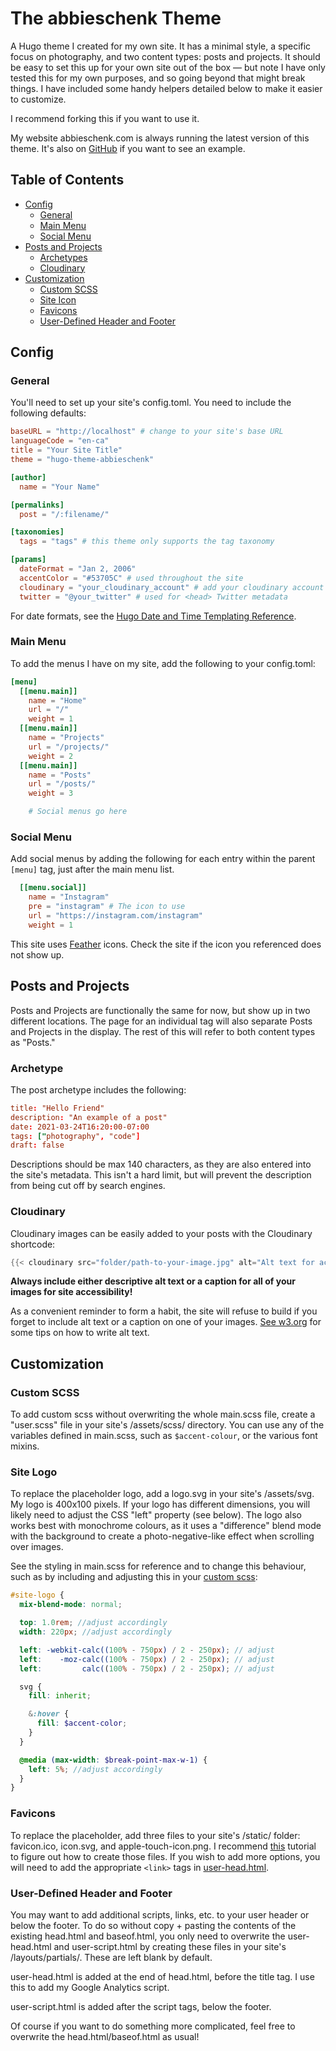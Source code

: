 # The abbieschenk Theme
A Hugo theme I created for my own site. It has a minimal style, a specific focus on photography, and two content types: posts and projects. It should be easy to set this up for your own site out of the box — but note I have only tested this for my own purposes, and so going beyond that might break things. I have included some handy helpers detailed below to make it easier to customize.

I recommend forking this if you want to use it.

My website abbieschenk.com is always running the latest version of this theme. It's also on [GitHub]() if you want to see an example.

## Table of Contents
- [Config](#config)
  - [General](#general)
  - [Main Menu](#main-menu) 
  - [Social Menu](#social-menu)
- [Posts and Projects](#posts-and-projects)
  - [Archetypes](#archetype)
  - [Cloudinary](#cloudinary)
- [Customization](#customization)
  - [Custom SCSS](#custom-scss)
  - [Site Icon](#site-icon)
  - [Favicons](#favicons)
  - [User-Defined Header and Footer](#user-defined-header-and-footer)

## Config

### General
You'll need to set up your site's config.toml. You need to include the following defaults:

```toml
baseURL = "http://localhost" # change to your site's base URL
languageCode = "en-ca"
title = "Your Site Title"
theme = "hugo-theme-abbieschenk"

[author]
  name = "Your Name"

[permalinks]
  post = "/:filename/"

[taxonomies]
  tags = "tags" # this theme only supports the tag taxonomy

[params]
  dateFormat = "Jan 2, 2006" 
  accentColor = "#53705C" # used throughout the site
  cloudinary = "your_cloudinary_account" # add your cloudinary account name
  twitter = "@your_twitter" # used for <head> Twitter metadata
```

For date formats, see the [Hugo Date and Time Templating Reference](https://gohugo.io/functions/format/#hugo-date-and-time-templating-reference).

### Main Menu

To add the menus I have on my site, add the following to your config.toml:

```toml
[menu]
  [[menu.main]]
    name = "Home"
    url = "/"
    weight = 1
  [[menu.main]]
    name = "Projects"
    url = "/projects/"
    weight = 2
  [[menu.main]]
    name = "Posts"
    url = "/posts/"
    weight = 3

    # Social menus go here
```

### Social Menu
Add social menus by adding the following for each entry within the parent `[menu]` tag, just after the main menu list.

```toml
  [[menu.social]]
    name = "Instagram"
    pre = "instagram" # The icon to use
    url = "https://instagram.com/instagram"
    weight = 1

```

This site uses [Feather](https://feathericons.com) icons. Check the site if the icon you referenced does not show up.

## Posts and Projects

Posts and Projects are functionally the same for now, but show up in two different locations. The page for an individual tag will also separate Posts and Projects in the display. The rest of this will refer to both content types as "Posts."

### Archetype
The post archetype includes the following:

```toml
title: "Hello Friend"
description: "An example of a post"
date: 2021-03-24T16:20:00-07:00
tags: ["photography", "code"]
draft: false
```

Descriptions should be max 140 characters, as they are also entered into the site's metadata. This isn't a hard limit, but will prevent the description from being cut off by search engines.

### Cloudinary
Cloudinary images can be easily added to your posts with the Cloudinary shortcode:

```go
{{< cloudinary src="folder/path-to-your-image.jpg" alt="Alt text for accessibility" caption="An optional caption for the image" >}}
```

**Always include either descriptive alt text or a caption for all of your images for site accessibility!**

As a convenient reminder to form a habit, the site will refuse to build if you forget to include alt text or a caption on one of your images. [See w3.org](https://www.w3.org/WAI/tutorials/images/tips/) for some tips on how to write alt text.

## Customization

### Custom SCSS

To add custom scss without overwriting the whole main.scss file, create a "user.scss" file in your site's /assets/scss/ directory. You can use any of the variables defined in main.scss, such as `$accent-colour`, or the various font mixins.

### Site Logo
To replace the placeholder logo, add a logo.svg in your site's /assets/svg. My logo is 400x100 pixels. If your logo has different dimensions, you will likely need to adjust the CSS "left" property (see below). The logo also works best with monochrome colours, as it uses a "difference" blend mode with the background to create a photo-negative-like effect when scrolling over images.

See the styling in main.scss for reference and to change this behaviour, such as by including and adjusting this in your [custom scss](#custom-scss):

```scss
#site-logo {
  mix-blend-mode: normal;

  top: 1.0rem; //adjust accordingly
  width: 220px; //adjust accordingly

  left: -webkit-calc((100% - 750px) / 2 - 250px); // adjust
  left:    -moz-calc((100% - 750px) / 2 - 250px); // adjust
  left:         calc((100% - 750px) / 2 - 250px); // adjust

  svg {
    fill: inherit;

    &:hover {
      fill: $accent-color;
    }
  }

  @media (max-width: $break-point-max-w-1) {
    left: 5%; //adjust accordingly
  }
}
```

### Favicons
To replace the placeholder, add three files to your site's /static/ folder: favicon.ico, icon.svg, and apple-touch-icon.png. I recommend [this](https://evilmartians.com/chronicles/how-to-favicon-in-2021-six-files-that-fit-most-needs) tutorial to figure out how to create those files. If you wish to add more options, you will need to add the appropriate `<link>` tags in [user-head.html](#user-defined-header-and-footer).

### User-Defined Header and Footer
You may want to add additional scripts, links, etc. to your user header or below the footer. To do so without copy + pasting the contents of the existing head.html and baseof.html, you only need to overwrite the user-head.html and user-script.html by creating these files in your site's /layouts/partials/. These are left blank by default. 

user-head.html is added at the end of head.html, before the title tag. I use this to add my Google Analytics script.

user-script.html is added after the script tags, below the footer. 

Of course if you want to do something more complicated, feel free to overwrite the head.html/baseof.html as usual!